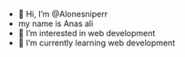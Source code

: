 - 👋 Hi, I’m @Alonesniperr
- my name is Anas ali
- 👀 I’m interested in web development 
- 🌱 I’m currently learning web development


<!---
Alonesniperr/Alonesniperr is a ✨ special ✨ repository because its `README.md` (this file) appears on your GitHub profile.
You can click the Preview link to take a look at your changes.
--->
